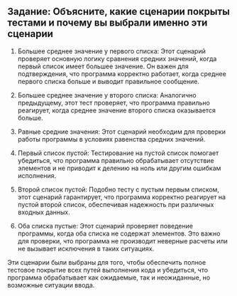 ## Задание:  Объясните, какие сценарии покрыты тестами и почему вы выбрали именно эти сценарии



1. Большее среднее значение у первого списка: Этот сценарий проверяет основную логику сравнения средних значений, 
когда первый список имеет большее значение. Он важен для подтверждения, что программа корректно работает,
когда среднее первого списка больше и выводит правильное сообщение.


2. Большее среднее значение у второго списка: Аналогично предыдущему, этот тест проверяет, 
что программа правильно реагирует, когда среднее значение второго списка оказывается больше.


3. Равные средние значения: Этот сценарий необходим для проверки работы программы в условиях равенства средних значений.


4. Первый список пустой: Тестирование на пустой список помогает убедиться, что программа правильно обрабатывает 
отсутствие элементов и не приводит к делению на ноль или другим ошибкам исполнения.


5. Второй список пустой: Подобно тесту с пустым первым списком, этот сценарий гарантирует, 
что программа корректно реагирует на пустой второй список, обеспечивая надежность при различных входных данных.


6. Оба списка пустые: Этот сценарий проверяет поведение программы, когда оба списка не содержат элементов. 
Это важно для проверки, что программа не производит неверные расчеты или не вызывает исключения в таких ситуациях.


Эти сценарии были выбраны для того, чтобы обеспечить полное тестовое покрытие всех путей выполнения кода и убедиться,
что программа обрабатывает как ожидаемые, так и неожиданные, но возможные ситуации ввода.